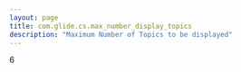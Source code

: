 ```yaml
---
layout: page
title: com.glide.cs.max_number_display_topics
description: "Maximum Number of Topics to be displayed"
---
```

6
